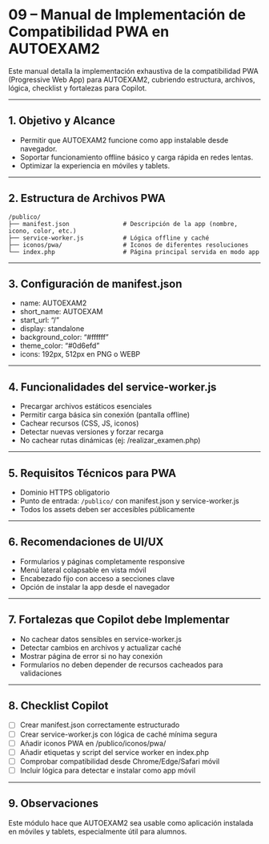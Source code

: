 # 09 – Manual de Implementación de Compatibilidad PWA en AUTOEXAM2

Este manual detalla la implementación exhaustiva de la compatibilidad PWA (Progressive Web App) para AUTOEXAM2, cubriendo estructura, archivos, lógica, checklist y fortalezas para Copilot.

---

## 1. Objetivo y Alcance
- Permitir que AUTOEXAM2 funcione como app instalable desde navegador.
- Soportar funcionamiento offline básico y carga rápida en redes lentas.
- Optimizar la experiencia en móviles y tablets.

---

## 2. Estructura de Archivos PWA
```
/publico/
├── manifest.json               # Descripción de la app (nombre, icono, color, etc.)
├── service-worker.js           # Lógica offline y caché
├── iconos/pwa/                 # Iconos de diferentes resoluciones
└── index.php                   # Página principal servida en modo app
```

---

## 3. Configuración de manifest.json
- name: AUTOEXAM2
- short_name: AUTOEXAM
- start_url: “/”
- display: standalone
- background_color: “#ffffff”
- theme_color: “#0d6efd”
- icons: 192px, 512px en PNG o WEBP

---

## 4. Funcionalidades del service-worker.js
- Precargar archivos estáticos esenciales
- Permitir carga básica sin conexión (pantalla offline)
- Cachear recursos (CSS, JS, iconos)
- Detectar nuevas versiones y forzar recarga
- No cachear rutas dinámicas (ej: /realizar_examen.php)

---

## 5. Requisitos Técnicos para PWA
- Dominio HTTPS obligatorio
- Punto de entrada: `/publico/` con manifest.json y service-worker.js
- Todos los assets deben ser accesibles públicamente

---

## 6. Recomendaciones de UI/UX
- Formularios y páginas completamente responsive
- Menú lateral colapsable en vista móvil
- Encabezado fijo con acceso a secciones clave
- Opción de instalar la app desde el navegador

---

## 7. Fortalezas que Copilot debe Implementar
- No cachear datos sensibles en service-worker.js
- Detectar cambios en archivos y actualizar caché
- Mostrar página de error si no hay conexión
- Formularios no deben depender de recursos cacheados para validaciones

---

## 8. Checklist Copilot
- [ ] Crear manifest.json correctamente estructurado
- [ ] Crear service-worker.js con lógica de caché mínima segura
- [ ] Añadir iconos PWA en /publico/iconos/pwa/
- [ ] Añadir etiquetas <link rel="manifest"> y script del service worker en index.php
- [ ] Comprobar compatibilidad desde Chrome/Edge/Safari móvil
- [ ] Incluir lógica para detectar e instalar como app móvil

---

## 9. Observaciones
Este módulo hace que AUTOEXAM2 sea usable como aplicación instalada en móviles y tablets, especialmente útil para alumnos.